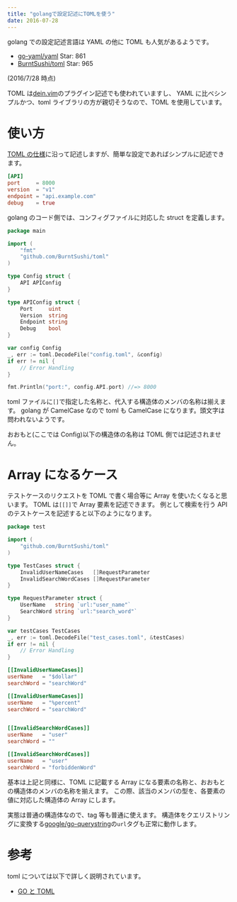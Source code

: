 ```yaml
---
title: "golangで設定記述にTOMLを使う"
date: 2016-07-28
---
```


golang での設定記述言語は YAML の他に TOML も人気があるようです。

- [go-yaml/yaml](https://github.com/go-yaml/yaml) Star: 861
- [BurntSushi/toml](https://github.com/BurntSushi/toml) Star: 965

(2016/7/28 時点)

TOML は[dein.vim](https://github.com/Shougo/dein.vim)のプラグイン記述でも使われていますし、
YAML に比べシンプルかつ、toml ライブラリの方が親切そうなので、TOML を使用しています。

# 使い方

[TOML の仕様](https://github.com/toml-lang/toml)に沿って記述しますが、簡単な設定であればシンプルに記述できます。

```toml
[API]
port     = 8000
version  = "v1"
endpoint = "api.example.com"
debug    = true

```

golang のコード側では、コンフィグファイルに対応した struct を定義します。

```go
package main

import (
    "fmt"
    "github.com/BurntSushi/toml"
)

type Config struct {
    API APIConfig
}

type APIConfig struct {
    Port     uint
    Version  string
    Endpoint string
    Debug    bool
}

var config Config
_, err := toml.DecodeFile("config.toml", &config)
if err != nil {
    // Error Handling
}

fmt.Println("port:", config.API.port) //=> 8000

```

toml ファイルに`[]`で指定した名称と、代入する構造体のメンバの名称は揃えます。
golang が CamelCase なので toml も CamelCase になります。頭文字は問われないようです。

おおもと(ここでは Config)以下の構造体の名称は TOML 側では記述されません。

# Array になるケース

テストケースのリクエストを TOML で書く場合等に Array を使いたくなると思います。
TOML は`[[]]`で Array 要素を記述できます。
例として検索を行う API のテストケースを記述すると以下のようになります。

```go
package test

import (
    "github.com/BurntSushi/toml"
)

type TestCases struct {
    InvalidUserNameCases   []RequestParameter
    InvalidSearchWordCases []RequestParameter
}

type RequestParameter struct {
    UserName   string `url:"user_name"`
    SearchWord string `url:"search_word"`
}

var testCases TestCases
_, err := toml.DecodeFile("test_cases.toml", &testCases)
if err != nil {
    // Error Handling
}

```

```toml
[[InvalidUserNameCases]]
userName   = "$dollar"
searchWord = "searchWord"

[[InvalidUserNameCases]]
userName   = "%percent"
searchWord = "searchWord"


[[InvalidSearchWordCases]]
userName   = "user"
searchWord = ""

[[InvalidSearchWordCases]]
userName   = "user"
searchWord = "forbiddenWord"

```

基本は上記と同様に、TOML に記載する Array になる要素の名称と、おおもとの構造体のメンバの名称を揃えます。
この際、該当のメンバの型を、各要素の値に対応した構造体の Array にします。

実態は普通の構造体なので、tag 等も普通に使えます。
構造体をクエリストリングに変換する[google/go-querystring](https://github.com/google/go-querystring)の`url`タグも正常に動作します。

# 参考

toml については以下で詳しく説明されています。

- [GO と TOML](https://speakerdeck.com/cubicdaiya/gototoml)

